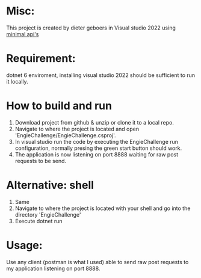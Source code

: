 # Misc: 

This project is created by dieter geboers in Visual studio 2022 using [minimal api's](https://docs.microsoft.com/en-us/aspnet/core/fundamentals/minimal-apis?view=aspnetcore-6.0)

# Requirement:

dotnet 6 enviroment, installing visual studio 2022 should be sufficient to run it locally.

# How to build and run

1. Download project from github & unzip or clone it to a local repo.
2. Navigate to where the project is located and open 'EngieChallenge/EngieChallenge.csproj'.
3. In visual studio run the code by executing the EngieChallenge run configuration, normally presing the green start button should work.
4. The application is now listening on port 8888 waiting for raw post requests to be send.

# Alternative: shell

1. Same
2. Navigate to where the project is located with your shell and go into the directory 'EngieChallenge'
3. Execute dotnet run

# Usage:

Use any client (postman is what I used) able to send raw post requests to my 
application listening on port 8888.